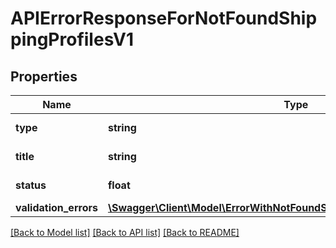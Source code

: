 # APIErrorResponseForNotFoundShippingProfilesV1

## Properties
Name | Type | Description | Notes
------------ | ------------- | ------------- | -------------
**type** | **string** | url of the request | 
**title** | **string** | type of error | 
**status** | **float** | status code of response | 
**validation_errors** | [**\Swagger\Client\Model\ErrorWithNotFoundSuggestionsShippingProfilesV1[]**](ErrorWithNotFoundSuggestionsShippingProfilesV1.md) |  | 

[[Back to Model list]](../../README.md#documentation-for-models) [[Back to API list]](../../README.md#documentation-for-api-endpoints) [[Back to README]](../../README.md)

